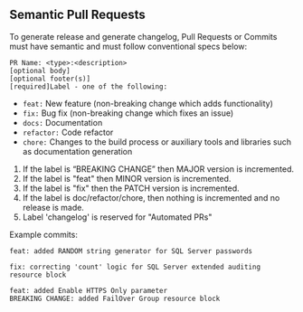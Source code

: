 ## Semantic Pull Requests

To generate release and generate changelog, Pull Requests or Commits must have semantic and must follow conventional specs below:
```
PR Name: <type>:<description>
[optional body]
[optional footer(s)]
[required]Label - one of the following:
```
- `feat:` New feature (non-breaking change which adds functionality)
- `fix:` Bug fix (non-breaking change which fixes an issue)
- `docs:` Documentation
- `refactor:`  Code refactor
- `chore:` Changes to the build process or auxiliary tools and libraries such as documentation generation

1. If the label is “BREAKING CHANGE” then MAJOR version is incremented.
2. If the label is "feat" then MINOR version is incremented.
3. If the label is "fix" then the PATCH version is incremented.
4. If the label is doc/refactor/chore, then nothing is incremented and no release is made.
5. Label 'changelog' is reserved for "Automated PRs"

Example commits:
```
feat: added RANDOM string generator for SQL Server passwords
```
```
fix: correcting 'count' logic for SQL Server extended auditing resource block
```
```
feat: added Enable HTTPS Only parameter
BREAKING CHANGE: added FailOver Group resource block
```